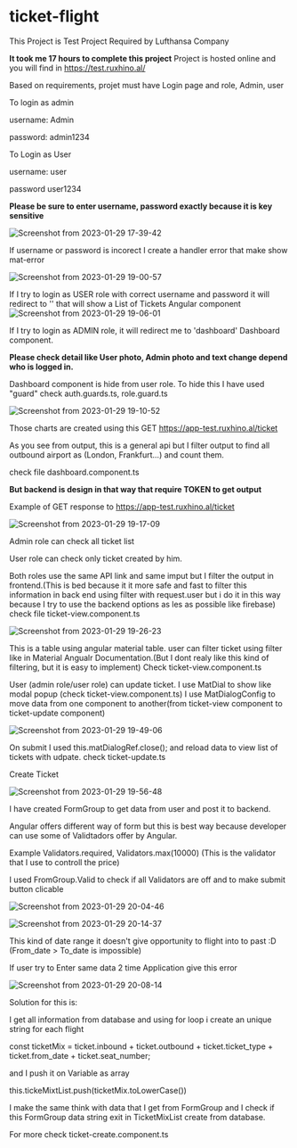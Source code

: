 # ticket-flight

This Project is Test Project Required by Lufthansa Company

**It took me 17 hours to complete this project**
Project is hosted online and you will find in https://test.ruxhino.al/

Based on requirements, projet must have Login page and role, Admin, user

To login as admin


username: Admin

password: admin1234

To Login as User


username: user

password user1234

**Please be sure to enter username, password exactly because it is key sensitive**


![Screenshot from 2023-01-29 17-39-42](https://user-images.githubusercontent.com/32514053/215340936-48367b23-82bd-4397-86f2-815d4a71b26c.png)

If username or password is incorect I create a handler error that make show mat-error

![Screenshot from 2023-01-29 19-00-57](https://user-images.githubusercontent.com/32514053/215346290-e6658844-fa1b-4cad-bac0-93a7f8e6917e.png)

If I try to login as USER role with correct username and password it will redirect to '<empty link>' that will show a List of Tickets Angular component
![Screenshot from 2023-01-29 19-06-01](https://user-images.githubusercontent.com/32514053/215346500-92b8d65b-2b5f-49ed-8978-9ab8b2c38f36.png)

If I try to login as ADMIN role, it will redirect me to 'dashboard' Dashboard component. 

**Please check detail like User photo, Admin photo and text change depend who is logged in.**

Dashboard component is hide from user role. To hide this I have used "guard" check auth.guards.ts, role.guard.ts

![Screenshot from 2023-01-29 19-10-52](https://user-images.githubusercontent.com/32514053/215346684-0b64afe0-53e8-4fda-8462-304e341043c0.png)

Those charts are created using this GET https://app-test.ruxhino.al/ticket

As you see from output, this is a general api but I filter output to find all outbound airport as (London, Frankfurt...) and count them. 

check file dashboard.component.ts

**But backend is design in that way that require TOKEN to get output**

Example of GET response to https://app-test.ruxhino.al/ticket

![Screenshot from 2023-01-29 19-17-09](https://user-images.githubusercontent.com/32514053/215347542-d2494cfd-1f22-48c4-a940-773a6cd413da.png)

Admin role can check all ticket list

User role can check only ticket created by him.

Both roles use the same API link and same imput but I filter the output in frontend.(This is bed because it it more safe and fast to filter this information in back end using filter with 
request.user but i do it in this way because I try to use the backend options as les as possible like firebase)
check file ticket-view.component.ts 

![Screenshot from 2023-01-29 19-26-23](https://user-images.githubusercontent.com/32514053/215348551-735bcdfa-7507-428b-82fd-880a18a4547e.png)

This is a table using angular material table. user can filter ticket using filter like in Material Angualr Documentation.(But I dont realy like this kind of filtering, but it is easy to implement)
Check ticket-view.component.ts

User (admin role/user role) can update ticket. I use MatDial to show like modal popup (check ticket-view.component.ts) I use MatDialogConfig to move data from one component to another(from ticket-view component to ticket-update component)

![Screenshot from 2023-01-29 19-49-06](https://user-images.githubusercontent.com/32514053/215348933-a42bae3f-457a-400d-a907-0686864d185e.png)

On submit I used this.matDialogRef.close(); and reload data to view list of tickets with udpate. check ticket-update.ts

Create Ticket

![Screenshot from 2023-01-29 19-56-48](https://user-images.githubusercontent.com/32514053/215349319-24702a5c-2218-407c-bc6f-66140a6787ef.png)

I have created FormGroup to get data from user and post it to backend.

Angular offers different way of form but this is best way because developer can use some of Validtadors offer by Angular.

Example Validators.required, Validators.max(10000) (This is the validator that I use to controll the price)

I used FromGroup.Valid to check if all Validators are off and to make submit button clicable

![Screenshot from 2023-01-29 20-04-46](https://user-images.githubusercontent.com/32514053/215349733-5f54b094-cec7-48fe-a85d-ee15b2c649b8.png)

![Screenshot from 2023-01-29 20-14-37](https://user-images.githubusercontent.com/32514053/215350368-eda6acb5-1c48-410f-8722-09a2881c2ae5.png)


This kind of date range it doesn't give opportunity to flight into to past :D (From_date > To_date is impossible)

If user try to Enter same data 2 time Application give this error


![Screenshot from 2023-01-29 20-08-14](https://user-images.githubusercontent.com/32514053/215350329-290a7ce5-84e3-4754-aaad-4faf07c115a9.png)

Solution for this is:

I get all information from database and using for loop i create an unique string for each flight

const ticketMix = ticket.inbound + ticket.outbound + ticket.ticket_type + ticket.from_date + ticket.seat_number;

and I push it on Variable as array

this.tickeMixtList.push(ticketMix.toLowerCase())

I make the same think with data that I get from FormGroup and I check if this FormGroup data string exit in TicketMixList create from database.

For more check ticket-create.component.ts



